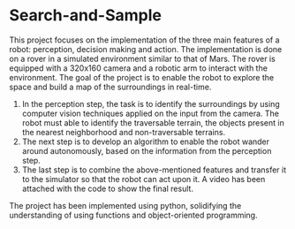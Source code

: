 # Search-and-Sample
This project focuses on the implementation of the three main features of a robot: perception, decision making and action. The implementation is done on a rover in a simulated environment similar to that of Mars. The rover is equipped with a 320x160 camera and a robotic arm to interact with the environment. The goal of the project is to enable the robot to explore the space and build a map of the surroundings in real-time.
1.  In the perception step, the task is to identify the surroundings by using computer vision techniques applied on the input from the camera. The robot must able to identify the traversable terrain, the objects present in the nearest neighborhood and non-traversable terrains. 
2. The next step is to develop an algorithm to enable the robot wander around autonomously, based on the information from the perception step. 
3. The last step is to combine the above-mentioned features and transfer it to the simulator so that the robot can act upon it. A video has been attached with the code to show the final result. 

The project has been implemented using python, solidifying the understanding of using functions and object-oriented programming. 
